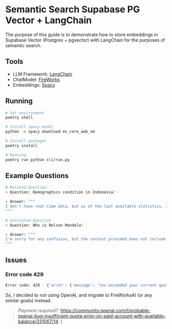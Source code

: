 # Semantic Search Supabase PG Vector + LangChain

The purpose of this guide is to demonstrate how to store embeddings in Supabase Vector (Postgres + pgvector) with LangChain for the purposes of semantic search.

## Tools

- LLM Framework: [LangChain](https://python.langchain.com/)
- ChatModel: [FireWorks](https://fireworks.ai/)
- Embeddings: [Spacy](https://spacy.io/usage/embeddings-transformers)

## Running

```bash
# Set environment
poetry shell

# Install spacy model
python -m spacy download en_core_web_sm

# Install packages
poetry install

# Running
poetry run python cli/run.py
```

## Example Questions

```sh
# Related Question
> Question: Demographics condition in Indonesia?

> Answer: """
I don't have real-time data, but as of the last available statistics, Indonesia is the fourth-most populous country in the world with a population of over 260 million people. The largest ethnic group is Javanese, but there is a significant diversity of cultures, languages, and religions across the archipelago. The official religion is Islam, followed by Protestantism, Catholicism, Hinduism, and Buddhism. The population is relatively young, with a median age of around 30 years old.
"""

# Unrelated Question
> Question: Who is Nelson Mandela?

> Answer: """
I'm sorry for any confusion, but the context provided does not include any information about Nelson Mandela. He is a significant historical figure from South Africa, known for his fight against apartheid and his role as the first black president of South Africa.
"""
```

## Issues

### Error code 429

```sh
Error code: 429 - {'error': {'message': 'You exceeded your current quota, please check your plan and billing details. For more information on this error, read the docs: https://platform.openai.com/docs/guides/error-codes/api-errors.', 'type': 'insufficient_quota', 'param': None, 'code': 'insufficient_quota'}}
```

So, I decided to not using OpenAI, and migrate to FireWorksAI (or any similar goals) instead.

> _Payment required?_: https://community.openai.com/t/probable-openai-bug-insufficient-quota-error-on-paid-account-with-available-balance/331067/14 :)

